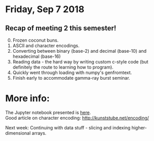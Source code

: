 # Friday, Sep 7 2018

## Recap of meeting 2 this semester!
0. Frozen coconut buns.
1. ASCII and character encodings.
2. Converting between binary (base-2) and decimal (base-10) and hexadecimal (base-16)
2. Reading data - the hard way by writing custom c-style code (but definitely the route to learning how to program).
3. Quickly went through loading with numpy's genfromtext.
4. Finish early to accommodate gamma-ray burst seminar.

# More info:
The Jupyter notebook presented is [here](https://github.com/prickly-pythons/prickly-pythons/blob/master/code_from_meetings/reading_data/reading_data.ipynb).
<br>
Good article on character encoding: http://kunststube.net/encoding/

Next week: Continuing with data stuff - slicing and indexing higher-dimensional arrays.

